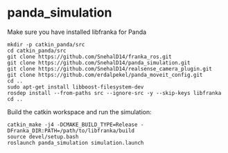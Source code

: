 # panda_simulation
Make sure you have installed libfranka for Panda

```
mkdir -p catkin_panda/src
cd catkin_panda/src
git clone https://github.com/SnehalD14/franka_ros.git
git clone https://github.com/SnehalD14/panda_simulation.git
git clone https://github.com/SnehalD14/realsense_camera_plugin.git
git clone https://github.com/erdalpekel/panda_moveit_config.git
cd ..
sudo apt-get install libboost-filesystem-dev
rosdep install --from-paths src --ignore-src -y --skip-keys libfranka
cd ..
```
Build the catkin workspace and run the simulation:
```
catkin_make -j4 -DCMAKE_BUILD_TYPE=Release -DFranka_DIR:PATH=/path/to/libfranka/build
source devel/setup.bash
roslaunch panda_simulation simulation.launch
``` 
